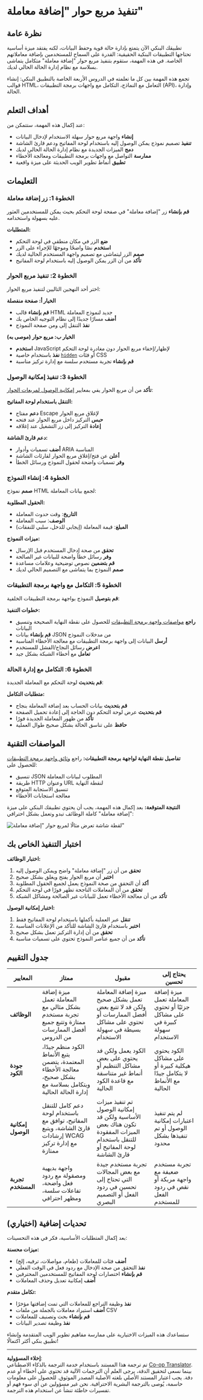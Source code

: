<!--
CO_OP_TRANSLATOR_METADATA:
{
  "original_hash": "50a7783473b39a2e0f133e271a102231",
  "translation_date": "2025-10-22T14:19:28+00:00",
  "source_file": "7-bank-project/4-state-management/assignment.md",
  "language_code": "ar"
}
-->
# تنفيذ مربع حوار "إضافة معاملة"

## نظرة عامة

تطبيقك البنكي الآن يتمتع بإدارة حالة قوية وحفظ البيانات، لكنه يفتقد ميزة أساسية تحتاجها التطبيقات البنكية الحقيقية: القدرة على السماح للمستخدمين بإضافة معاملاتهم الخاصة. في هذه المهمة، ستقوم بتنفيذ مربع حوار "إضافة معاملة" متكامل يتماشى بسلاسة مع نظام إدارة الحالة الحالي لديك.

تجمع هذه المهمة بين كل ما تعلمته في الدروس الأربعة الخاصة بالتطبيق البنكي: إنشاء قوالب HTML، التعامل مع النماذج، التكامل مع واجهات برمجة التطبيقات (API)، وإدارة الحالة.

## أهداف التعلم

عند إكمال هذه المهمة، ستتمكن من:
- **إنشاء** واجهة مربع حوار سهلة الاستخدام لإدخال البيانات
- **تنفيذ** تصميم نموذج يمكن الوصول إليه باستخدام لوحة المفاتيح ودعم قارئ الشاشة
- **دمج** الميزات الجديدة مع نظام إدارة الحالة الحالي لديك
- **ممارسة** التواصل مع واجهات برمجة التطبيقات ومعالجة الأخطاء
- **تطبيق** أنماط تطوير الويب الحديثة على ميزة واقعية

## التعليمات

### الخطوة 1: زر إضافة معاملة

**قم بإنشاء** زر "إضافة معاملة" في صفحة لوحة التحكم بحيث يمكن للمستخدمين العثور عليه بسهولة واستخدامه.

**المتطلبات:**
- **ضع** الزر في مكان منطقي في لوحة التحكم
- **استخدم** نصًا واضحًا وموجهًا للإجراء على الزر
- **صمم** الزر ليتماشى مع تصميم واجهة المستخدم الحالية لديك
- **تأكد** من أن الزر يمكن الوصول إليه باستخدام لوحة المفاتيح

### الخطوة 2: تنفيذ مربع الحوار

اختر أحد النهجين التاليين لتنفيذ مربع الحوار:

**الخيار أ: صفحة منفصلة**
- **قم بإنشاء** قالب HTML جديد لنموذج المعاملة
- **أضف** مسارًا جديدًا إلى نظام التوجيه الخاص بك
- **نفذ** التنقل إلى ومن صفحة النموذج

**الخيار ب: مربع حوار (موصى به)**
- **استخدم** JavaScript لإظهار/إخفاء مربع الحوار دون مغادرة لوحة التحكم
- **نفذ** باستخدام خاصية [`hidden`](https://developer.mozilla.org/docs/Web/HTML/Global_attributes/hidden) أو فئات CSS
- **قم بإنشاء** تجربة مستخدم سلسة مع إدارة تركيز مناسبة

### الخطوة 3: تنفيذ إمكانية الوصول

**تأكد** من أن مربع الحوار يفي بمعايير [إمكانية الوصول لمربعات الحوار](https://developer.paciellogroup.com/blog/2018/06/the-current-state-of-modal-dialog-accessibility/):

**التنقل باستخدام لوحة المفاتيح:**
- **دعم** مفتاح Escape لإغلاق مربع الحوار
- **حبس** التركيز داخل مربع الحوار عند فتحه
- **إعادة** التركيز إلى زر التشغيل عند إغلاقه

**دعم قارئ الشاشة:**
- **أضف** تسميات وأدوار ARIA المناسبة
- **أعلن** عن فتح/إغلاق مربع الحوار لقارئات الشاشة
- **وفر** تسميات واضحة لحقول النموذج ورسائل الخطأ

### الخطوة 4: إنشاء النموذج

**صمم** نموذج HTML لجمع بيانات المعاملة:

**الحقول المطلوبة:**
- **التاريخ**: وقت حدوث المعاملة
- **الوصف**: سبب المعاملة
- **المبلغ**: قيمة المعاملة (إيجابي للدخل، سلبي للنفقات)

**ميزات النموذج:**
- **تحقق** من صحة إدخال المستخدم قبل الإرسال
- **وفر** رسائل خطأ واضحة للبيانات غير الصالحة
- **قم بتضمين** نصوص توضيحية وعلامات مساعدة
- **صمم** النموذج بما يتماشى مع التصميم الحالي لديك

### الخطوة 5: التكامل مع واجهة برمجة التطبيقات

**قم بتوصيل** النموذج بواجهة برمجة التطبيقات الخلفية:

**خطوات التنفيذ:**
- **راجع** [مواصفات واجهة برمجة التطبيقات](../api/README.md) للحصول على نقطة النهاية الصحيحة وتنسيق البيانات
- **قم بإنشاء** بيانات JSON من مدخلات النموذج
- **أرسل** البيانات إلى واجهة برمجة التطبيقات مع معالجة الأخطاء المناسبة
- **اعرض** رسائل النجاح/الفشل للمستخدم
- **تعامل** مع أخطاء الشبكة بشكل جيد

### الخطوة 6: التكامل مع إدارة الحالة

**قم بتحديث** لوحة التحكم مع المعاملة الجديدة:

**متطلبات التكامل:**
- **قم بتحديث** بيانات الحساب بعد إضافة المعاملة بنجاح
- **قم بتحديث** عرض لوحة التحكم دون الحاجة إلى إعادة تحميل الصفحة
- **تأكد** من ظهور المعاملة الجديدة فورًا
- **حافظ** على تناسق الحالة بشكل صحيح طوال العملية

## المواصفات التقنية

**تفاصيل نقطة النهاية لواجهة برمجة التطبيقات:**
راجع [وثائق واجهة برمجة التطبيقات](../api/README.md) للحصول على:
- تنسيق JSON المطلوب لبيانات المعاملة
- طريقة HTTP وعنوان URL لنقطة النهاية
- تنسيق الاستجابة المتوقع
- معالجة استجابات الأخطاء

**النتيجة المتوقعة:**
بعد إكمال هذه المهمة، يجب أن يحتوي تطبيقك البنكي على ميزة "إضافة معاملة" كاملة الوظائف تبدو وتعمل بشكل احترافي:

![لقطة شاشة تعرض مثالًا لمربع حوار "إضافة معاملة"](../../../../translated_images/dialog.93bba104afeb79f12f65ebf8f521c5d64e179c40b791c49c242cf15f7e7fab15.ar.png)

## اختبار التنفيذ الخاص بك

**اختبار الوظائف:**
1. **تحقق** من أن زر "إضافة معاملة" واضح ويمكن الوصول إليه
2. **اختبر** أن مربع الحوار يفتح ويغلق بشكل صحيح
3. **أكد** أن التحقق من صحة النموذج يعمل لجميع الحقول المطلوبة
4. **تحقق** من أن المعاملات الناجحة تظهر فورًا في لوحة التحكم
5. **تأكد** من أن معالجة الأخطاء تعمل للبيانات غير الصالحة ومشاكل الشبكة

**اختبار إمكانية الوصول:**
1. **تنقل** عبر العملية بأكملها باستخدام لوحة المفاتيح فقط
2. **اختبر** باستخدام قارئ الشاشة للتأكد من الإعلانات المناسبة
3. **تحقق** من أن إدارة التركيز تعمل بشكل صحيح
4. **تأكد** من أن جميع عناصر النموذج تحتوي على تسميات مناسبة

## جدول التقييم

| المعايير | ممتاز | مقبول | يحتاج إلى تحسين |
| -------- | ------ | ------ | --------------- |
| **الوظائف** | ميزة إضافة المعاملة تعمل بشكل مثالي مع تجربة مستخدم ممتازة وتتبع جميع أفضل الممارسات من الدروس | ميزة إضافة المعاملة تعمل بشكل صحيح ولكن قد لا تتبع بعض أفضل الممارسات أو تحتوي على مشاكل بسيطة في سهولة الاستخدام | ميزة إضافة المعاملة تعمل جزئيًا أو تحتوي على مشاكل كبيرة في سهولة الاستخدام |
| **جودة الكود** | الكود منظم جيدًا، يتبع الأنماط المعتمدة، يتضمن معالجة الأخطاء بشكل صحيح، ويتكامل بسلاسة مع إدارة الحالة الحالية | الكود يعمل ولكن قد يحتوي على بعض مشاكل التنظيم أو أنماط غير متناسقة مع قاعدة الكود الحالية | الكود يحتوي على مشاكل هيكلية كبيرة أو لا يتكامل جيدًا مع الأنماط الحالية |
| **إمكانية الوصول** | دعم كامل للتنقل باستخدام لوحة المفاتيح، توافق مع قارئ الشاشة، ويتبع إرشادات WCAG مع إدارة تركيز ممتازة | تم تنفيذ ميزات إمكانية الوصول الأساسية ولكن قد تكون هناك بعض الميزات المفقودة للتنقل باستخدام لوحة المفاتيح أو قارئ الشاشة | لم يتم تنفيذ اعتبارات إمكانية الوصول أو تم تنفيذها بشكل محدود |
| **تجربة المستخدم** | واجهة بديهية ومصقولة مع ردود فعل واضحة، تفاعلات سلسة، ومظهر احترافي | تجربة مستخدم جيدة مع بعض المجالات التي تحتاج إلى تحسين في ردود الفعل أو التصميم البصري | تجربة مستخدم ضعيفة مع واجهة مربكة أو نقص في ردود الفعل للمستخدم |

## تحديات إضافية (اختياري)

بعد إكمال المتطلبات الأساسية، فكر في هذه التحسينات:

**ميزات محسنة:**
- **أضف** فئات للمعاملات (طعام، مواصلات، ترفيه، إلخ)
- **نفذ** التحقق من صحة الإدخال مع ردود فعل في الوقت الفعلي
- **قم بإنشاء** اختصارات لوحة المفاتيح للمستخدمين المحترفين
- **أضف** إمكانية تعديل وحذف المعاملات

**تكامل متقدم:**
- **نفذ** وظيفة التراجع للمعاملات التي تمت إضافتها مؤخرًا
- **أضف** استيراد معاملات بالجملة من ملفات CSV
- **قم بإنشاء** بحث وتصنيف للمعاملات
- **نفذ** وظيفة تصدير البيانات

ستساعدك هذه الميزات الاختيارية على ممارسة مفاهيم تطوير الويب المتقدمة وإنشاء تطبيق بنكي أكثر اكتمالًا!

---

**إخلاء المسؤولية**:  
تم ترجمة هذا المستند باستخدام خدمة الترجمة بالذكاء الاصطناعي [Co-op Translator](https://github.com/Azure/co-op-translator). بينما نسعى لتحقيق الدقة، يرجى العلم أن الترجمات الآلية قد تحتوي على أخطاء أو عدم دقة. يجب اعتبار المستند الأصلي بلغته الأصلية المصدر الموثوق. للحصول على معلومات حاسمة، يُوصى بالترجمة البشرية الاحترافية. نحن غير مسؤولين عن أي سوء فهم أو تفسيرات خاطئة تنشأ عن استخدام هذه الترجمة.